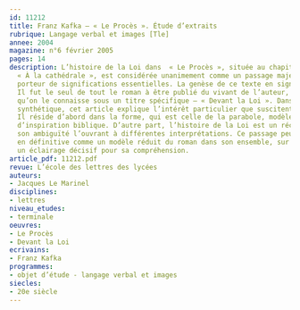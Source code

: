 ```yaml
---
id: 11212
title: Franz Kafka – « Le Procès ». Étude d’extraits
rubrique: Langage verbal et images [Tle]
annee: 2004
magazine: n°6 février 2005
pages: 14
description: L’histoire de la Loi dans  « Le Procès », située au chapitre IX, intitulé
  « À la cathédrale », est considérée unanimement comme un passage majeur du roman,
  porteur de significations essentielles. La genèse de ce texte en signale déjà l’importance.
  Il fut le seul de tout le roman à être publié du vivant de l’auteur, ce qui explique
  qu’on le connaisse sous un titre spécifique – « Devant la Loi ». Dans une étude
  synthétique, cet article explique l’intérêt particulier que suscitent ces pages.
  Il réside d’abord dans la forme, qui est celle de la parabole, modèle structurel
  d’inspiration biblique. D’autre part, l’histoire de la Loi est un récit polysémique,
  son ambiguïté l’ouvrant à différentes interprétations. Ce passage peut être considéré
  en définitive comme un modèle réduit du roman dans son ensemble, sur lequel il projette
  un éclairage décisif pour sa compréhension.
article_pdf: 11212.pdf
revue: L’école des lettres des lycées
auteurs:
- Jacques Le Marinel
disciplines:
- lettres
niveau_etudes:
- terminale
oeuvres:
- Le Procès
- Devant la Loi
ecrivains:
- Franz Kafka
programmes:
- objet d’étude - langage verbal et images
siecles:
- 20e siècle
---
```

